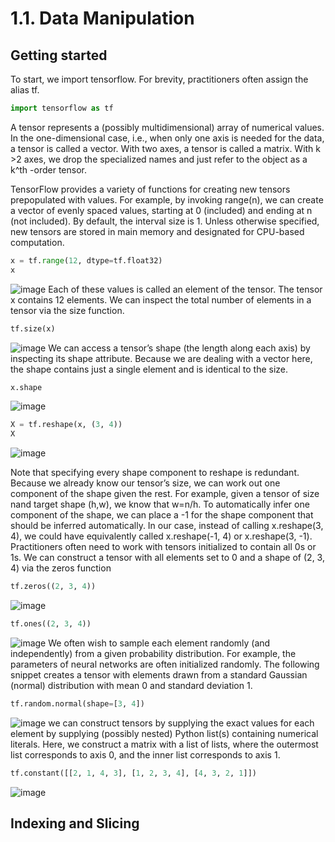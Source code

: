 ﻿# 1.1. Data Manipulation
## Getting started
To start, we import tensorflow. For brevity, practitioners often assign the alias tf.
```Python
import tensorflow as tf
```
A tensor represents a (possibly multidimensional) array of numerical values. In the one-dimensional case, i.e., when only one axis is needed for the data, a tensor is called a vector. With two axes, a tensor is called a matrix. With k >2 axes, we drop the specialized names and just refer to the object as a k^th -order tensor.

TensorFlow provides a variety of functions for creating new tensors prepopulated with values. For example, by invoking range(n), we can create a vector of evenly spaced values, starting at 0 (included) and ending at n (not included). By default, the interval size is 1. Unless otherwise specified, new tensors are stored in main memory and designated for CPU-based computation.

```Python
x = tf.range(12, dtype=tf.float32)
x
```
![image](https://github.com/HaColab2k/DEEP-LEARNING/assets/127838132/2f41e575-e389-466b-9029-f6b0f6343bc3)
Each of these values is called an element of the tensor. The tensor x contains 12 elements. We can inspect the total number of elements in a tensor via the size function.
```Python
tf.size(x)
```
![image](https://github.com/HaColab2k/DEEP-LEARNING/assets/127838132/b2bd8331-7137-45b2-93f4-5d82e048abfd)
We can access a tensor’s shape (the length along each axis) by inspecting its shape attribute. Because we are dealing with a vector here, the shape contains just a single element and is identical to the size.
```Python
x.shape
```
![image](https://github.com/HaColab2k/DEEP-LEARNING/assets/127838132/a7be8b16-e6d0-494a-80e8-52f3b688f7e8)
```Python
X = tf.reshape(x, (3, 4))
X
```
![image](https://github.com/HaColab2k/DEEP-LEARNING/assets/127838132/611c89d2-d221-45e2-aa1c-9926100ab72c)

Note that specifying every shape component to reshape is redundant. Because we already know our tensor’s size, we can work out one component of the shape given the rest. For example, given a tensor of size nand target shape (h,w), we know that w=n/h. To automatically infer one component of the shape, we can place a -1 for the shape component that should be inferred automatically. In our case, instead of calling x.reshape(3, 4), we could have equivalently called x.reshape(-1, 4) or x.reshape(3, -1).
Practitioners often need to work with tensors initialized to contain all 0s or 1s. We can construct a tensor with all elements set to 0 and a shape of (2, 3, 4) via the zeros function
```Python
tf.zeros((2, 3, 4))
```
![image](https://github.com/HaColab2k/DEEP-LEARNING/assets/127838132/099b1a32-5be6-46ff-8937-4e9fde07d0f8)

```Python
tf.ones((2, 3, 4))
```
![image](https://github.com/HaColab2k/DEEP-LEARNING/assets/127838132/365c7b95-673f-4d46-ab82-ced95cee2337)
We often wish to sample each element randomly (and independently) from a given probability distribution. For example, the parameters of neural networks are often initialized randomly. The following snippet creates a tensor with elements drawn from a standard Gaussian (normal) distribution with mean 0 and standard deviation 1.
```Python
tf.random.normal(shape=[3, 4])
```
![image](https://github.com/HaColab2k/DEEP-LEARNING/assets/127838132/39bbb25d-49f9-46b5-82f3-f4a2504c0986)
we can construct tensors by supplying the exact values for each element by supplying (possibly nested) Python list(s) containing numerical literals. Here, we construct a matrix with a list of lists, where the outermost list corresponds to axis 0, and the inner list corresponds to axis 1.
```Python
tf.constant([[2, 1, 4, 3], [1, 2, 3, 4], [4, 3, 2, 1]])
```
![image](https://github.com/HaColab2k/DEEP-LEARNING/assets/127838132/c8b6a578-76d9-45f2-a483-201312bf9086)
## Indexing and Slicing
